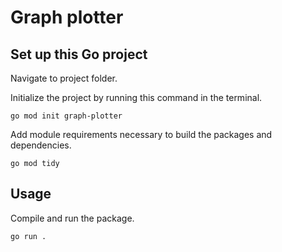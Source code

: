 # Graph plotter

## Set up this Go project
Navigate to project folder.

Initialize the project by running this command in the terminal.
```
go mod init graph-plotter
```

Add module requirements necessary to build the packages and dependencies.
```
go mod tidy
```

## Usage
Compile and run the package.
```
go run .
```
